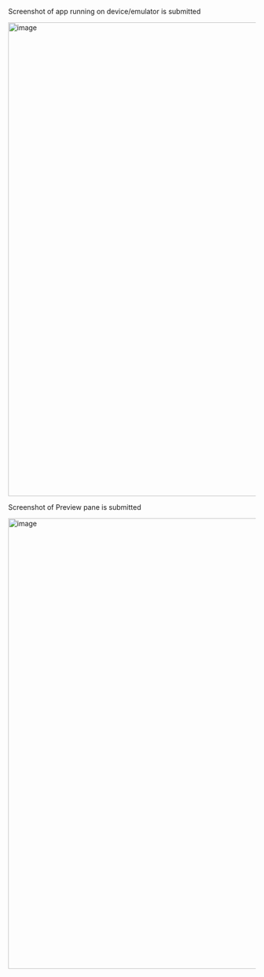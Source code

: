 Screenshot of app running on device/emulator is submitted

<img width="541" height="962" alt="image" src="https://github.com/user-attachments/assets/e62d47ae-bd5b-4030-a4fe-9a1db5e1ad1e" />


Screenshot of Preview pane is submitted

<img width="616" height="915" alt="image" src="https://github.com/user-attachments/assets/78e49ced-451c-4193-9a7d-614bde74cc24" />

